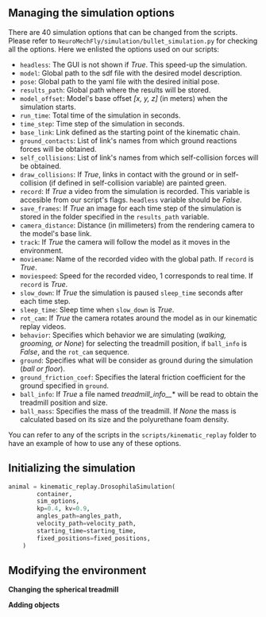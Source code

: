 ## Managing the simulation options

There are 40 simulation options that can be changed from the scripts. Please refer to ```NeuroMechFly/simulation/bullet_simulation.py``` for checking all the options. Here we enlisted the options used on our scripts:

- ```headless```: The GUI is not shown if *True*. This speed-up the simulation. 
- ```model```: Global path to the sdf file with the desired model description.
- ```pose```: Global path to the yaml file with the desired initial pose.
- ```results_path```: Global path where the results will be stored.
- ```model_offset```: Model's base offset *[x, y, z]* (in meters) when the simulation starts.
- ```run_time```: Total time of the simulation in seconds.
- ```time_step```: Time step of the simulation in seconds.
- ```base_link```: Link defined as the starting point of the kinematic chain.
- ```ground_contacts```: List of link's names from which ground reactions forces will be obtained.
- ```self_collisions```: List of link's names from which self-collision forces will be obtained.
- ```draw_collisions```: If *True*, links in contact with the ground or in self-collision (if defined in self-collision variable) are painted green.
- ```record```: If *True* a video from the simulation is recorded. This variable is accesible from our script's flags. ```headless``` variable should be *False*.
- ```save_frames```: If *True* an image for each time step of the simulation is stored in the folder specified in the ```results_path``` variable.
- ```camera_distance```: Distance (in millimeters) from the rendering camera to the model's base link.
- ```track```: If *True* the camera will follow the model as it moves in the environment.
- ```moviename```: Name of the recorded video with the global path. If ```record``` is *True*.
- ```moviespeed```: Speed for the recorded video, 1 corresponds to real time. If ```record``` is *True*.
- ```slow_down```: If *True* the simulation is paused ```sleep_time``` seconds after each time step.
- ```sleep_time```: Sleep time when ```slow_down``` is *True*.
- ```rot_cam```: If *True* the camera rotates around the model as in our kinematic replay videos.
- ```behavior```: Specifies which behavior we are simulating (*walking, grooming, or None*) for selecting the treadmill position, if ```ball_info``` is *False*, and the ```rot_cam``` sequence.
- ```ground```: Specifies what will be consider as ground during the simulation (*ball or floor*).
- ```ground_friction_coef```: Specifies the lateral friction coefficient for the ground specified in ```ground```.
- ```ball_info```: If *True* a file named *treadmill_info__** will be read to obtain the treadmill position and size.
- ```ball_mass```: Specifies the mass of the treadmill. If *None* the mass is calculated based on its size and the polyurethane foam density.

You can refer to any of the scripts in the ```scripts/kinematic_replay``` folder to have an example of how to use any of these options. 

## Initializing the simulation

```python
animal = kinematic_replay.DrosophilaSimulation(
        container,
        sim_options,
        kp=0.4, kv=0.9,
        angles_path=angles_path,
        velocity_path=velocity_path,
        starting_time=starting_time,
        fixed_positions=fixed_positions,
    )
```

## Modifying the environment
**Changing the spherical treadmill**

**Adding objects**
